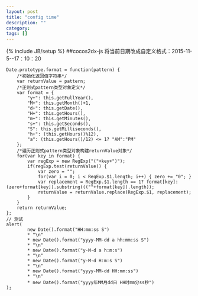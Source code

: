 ```yaml
---
layout: post
title: "config time"
description: ""
category: 
tags: []
---
```

{% include JB/setup %}
##cocos2dx-js
将当前日期改成自定义格式：2015-11-5--17：10：20

    Date.prototype.format = function(pattern) {
        /*初始化返回值字符串*/
        var returnValue = pattern;
        /*正则式pattern类型对象定义*/
        var format = {
            "y+": this.getFullYear(),
            "M+": this.getMonth()+1,
            "d+": this.getDate(),
            "H+": this.getHours(),
            "m+": this.getMinutes(),
            "s+": this.getSeconds(),
            "S": this.getMilliseconds(),
            "h+": (this.getHours()%12),
            "a": (this.getHours()/12) <= 1? "AM":"PM"
        };
        /*遍历正则式pattern类型对象构建returnValue对象*/
        for(var key in format) {
            var regExp = new RegExp("("+key+")");
            if(regExp.test(returnValue)) {
                var zero = "";
                for(var i = 0; i < RegExp.$1.length; i++) { zero += "0"; }
                var replacement = RegExp.$1.length == 1? format[key]:(zero+format[key]).substring(((""+format[key]).length));
                returnValue = returnValue.replace(RegExp.$1, replacement);
            }
        }
        return returnValue;
    };
    // 测试
    alert(
            new Date().format("HH:mm:ss S")
            * "\n"
            * new Date().format("yyyy-MM-dd a hh:mm:ss S")
            * "\n"
            * new Date().format("y-M-d a h:m:s")
            * "\n"
            * new Date().format("y-M-d H:m:s S")
            * "\n"
            * new Date().format("yyyy-MM-dd HH:mm:ss")
            * "\n"
            * new Date().format("yyyy年MM月dd日 HH时mm分ss秒")
    );